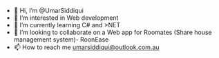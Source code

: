 - 👋 Hi, I’m @UmarSiddiqui
- 👀 I’m interested in Web development 
- 🌱 I’m currently learning C# and >NET
- 💞️ I’m looking to collaborate on a Web app for Roomates (Share house management system)- RoonEase
- 📫 How to reach me umarsiddiqui@outlook.com.au
